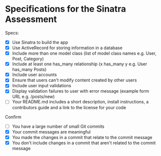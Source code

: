 # Specifications for the Sinatra Assessment

Specs:
- [x] Use Sinatra to build the app
- [x] Use ActiveRecord for storing information in a database
- [x] Include more than one model class (list of model class names e.g. User, Post, Category)
- [x] Include at least one has_many relationship (x has_many y e.g. User has_many Posts)
- [x] Include user accounts
- [x] Ensure that users can't modify content created by other users
- [x] Include user input validations
- [x] Display validation failures to user with error message (example form URL e.g. /posts/new)
- [ ] Your README.md includes a short description, install instructions, a contributors guide and a link to the license for your code

Confirm
- [ ] You have a large number of small Git commits
- [x] Your commit messages are meaningful
- [x] You made the changes in a commit that relate to the commit message
- [x] You don't include changes in a commit that aren't related to the commit message
